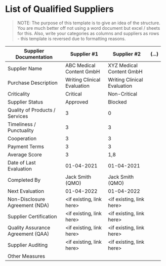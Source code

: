 # List of Qualified Suppliers

> NOTE: The purpose of this template is to give an idea of the structure. You are much better off not using a
> word document but excel / sheets for this. Also, write your categories as columns and suppliers as rows -
> this template is reversed due to formatting reasons.

| Supplier Documentation            | Supplier #1                 | Supplier #2                 | (...) |
|-----------------------------------|-----------------------------|-----------------------------|-------|
| Supplier Name                     | ABC Medical Content GmbH    | XYZ Medical Content GmbH    |       |
| Purchase Description              | Writing Clinical Evaluation | Writing Clinical Evaluation |       |
| Criticality                       | Critical                    | Non-Critical                |       |
| Supplier Status                   | Approved                    | Blocked                     |       |
| Quality of Products / Services    | 3                           | 0                           |       |
| Timeliness / Punctuality          | 3                           | 3                           |       |
| Cooperation                       | 3                           | 3                           |       |
| Payment Terms                     | 3                           | 3                           |       |
| Average Score                     | 3                           | 1,8                         |       |
| Date of Last Evaluation           | 01-04-2021                  | 01-04-2021                  |       |
| Completed By                      | Jack Smith (QMO)            | Jack Smith (QMO)            |       |
| Next Evaluation                   | 01-04-2022                  | 01-04-2022                  |       |
| Non-Disclosure Agreement (NDA)    | \<if existing, link here>   | \<if existing, link here>   |       |
| Supplier Certification            | \<if existing, link here>   | \<if existing, link here>   |       |
| Quality Assurance Agreement (QAA) | \<if existing, link here>   | \<if existing, link here>   |       |
| Supplier Auditing                 | \<if existing, link here>   | \<if existing, link here>   |       |
| Other Measures                    |                             |                             |       |


